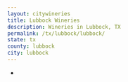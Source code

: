 ```yaml
---
layout: citywineries
title: Lubbock Wineries
description: Wineries in Lubbock, TX
permalink: /tx/lubbock/lubbock/
state: tx
county: lubbock
city: lubbock
---
```

-
